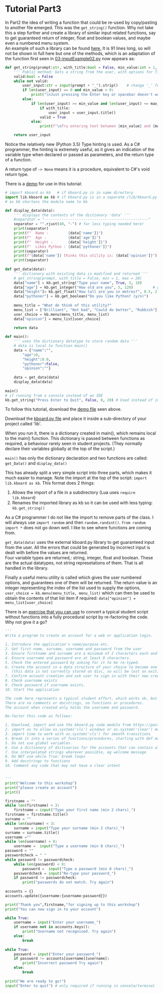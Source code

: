 <h1>Tutorial Part3</h1>

In Part2 the idea of writing a function that could be re-used by copy/pasting to another file emerged.
This was the `get_string()` function.
Why not take this a step further and create a library of similar input related functions, say to get guaranteed return of integer,
float and boolean values, and maybe even a numbered menu system.<br>
An example of such a library can be found [here.](/Python/lib/kboard.py) It is 91 lines long, so will not be shown in full here but one of the methods, which is an adaptation of the function first seen in [03-inputExample02.py](/Python/03-InputExample02.py) now appears as:

```python
def get_string(prompt:str, with_title:bool = False, min_value:int = 1, max_value:int = 20) -> str: # with_title, min_value and max_value can be over-ridden by calling code
	''' Public method: Gets a string from the user, with options for Title Case, length of the string. Set min_value to 0 to allow empty string return '''
	valid:bool = False
	while not valid:
		user_input:str = input(prompt + "_").strip()	# change '_' for any preferred character eg '>'
		if len(user_input) == 0 and min_value > 0:
			print("\nJust pressing the Enter key or spacebar doesn't work...")
		else:		
			if len(user_input) >= min_value and len(user_input) <= max_value:
				if with_title:
					user_input = user_input.title()
				valid = True
			else:
				print(f"\nTry entering text between {min_value} and {max_value} characters...")

	return user_input
```
Notice the relatively new (Python 3.5) Type hinting is used. As a C# programmer, the hinting is extremely useful, as it gives an indication of the variable type when declared or passed as parameters, and the return type of a function.

A return type of `-> None` means it is a procedure, equivalent to C#'s void return type.

There is a [demo](/Python/05-kboard_demo.py) for use in this tutorial:

```python
# import kboard as kb   # if kboard.py is in same directory
import lib.kboard as kb # if kboard.py is in a separate /lib/kboard.py sub-directory
# as kb shortens the module name to kb

def display_data(data):
	''' displays the contents of the dictionary 'data' '''
	#separator = "------------------------------------------------"
	separator = "".rjust(40, "-") # far less typing needed here!
	print(separator)
	print(f"  Name :         {data['name']}")
	print(f"  Age :          {data['age']}")
	print(f"  Height :       {data['height']}")
	print(f"  Likes Python : {data['pythoner']}")
	print(separator)
	print(f"{data['name']} thinks this utility is: {data['opinion']}")
	print(separator)
	
def get_data(data):
	''' dictionary with existing data is modified and returned '''
	# get_string(prompt, with_title = False, min = 1, max = 20)             # parameter list of kboard.get_string()
	data["name"] = kb.get_string("Type your name", True, 3, 10) 	        # returns user input in Title Case
	data["age"] = kb.get_integer("How old are you", 5, 120) 		# gets an integer between 5 and 120 from the user
	data["height"]= kb.get_float("How tall are you in metres?", 0.5, 2.5)   # gets a float between 0.5 and 2.5 from the user
	data["pythoner"] = kb.get_boolean("Do you like Python? (y/n)") 	        # returns True or False from the user
	
	menu_title = "What do think of this utility?"
	menu_list = ["Brilliant", "Not bad", "Could do better", "Rubbish"]
	user_choice = kb.menu(menu_title, menu_list)	
	data["opinion"] = menu_list[user_choice]
	
	return data	

def main():
	''' uses the dictionary datatype to store random data '''
	# data is local to function main()
	data = {"name":"",
		"age":0,
		"height":0.0,
		"pythoner":False,
		"opinion":""}
	
	data = get_data(data)
	display_data(data)
	
main()
# if running from a console instead of an IDE
kb.get_string("Press Enter to Quit", False, 0, 20) # Used instead of input("Press Enter to Quit")
```
To follow this tutorial, download the [demo file](/Python/05-kboard_demo.py) seen above.

Download the [kboard.py file](/Python/lib/kboard.py) and place it inside a sub-directory of your project called 'lib'.

When you run it, there is a dictionary created in main(), which remains local to the main() function.
This dictionary is passed between functions as required, a behaviour rarely seen in student projects.
(They normally declare their variables globally at the top of the script.)

`main()` has only the dictionary declaration and two functions are called: `get_Data()` and `display_data()`

This has already split a very simple script into three parts, which makes it much easier to manage.
Note the import at the top of the script: `import lib.kboard as kb`. This format does 2 things:
1. Allows the import of a file in a subdirectory (Lua uses `require lib.kboard`)
2. Renames the imported library as kb so it can be used with less typing: `kb.get_string()`

As a C# programmer I do not like the import to remove parts of the class. I will always use `import random` and then `random.randint()`.
`from random import *` does not go down well. I like to see where functions are coming from.

`get_data(data)` uses the external kboard.py library to get guaranteed input from the user. All the errors that could be generated by incorrect input is dealt with before the values are returned.<br>
Four variable types are returned,: string, integer, float and boolean. These are the actual datatypes, not string represetations of them. That is all handled in the library.

Finally a useful menu utility is called which gives the user numbered options, and guarantees one of them will be returned. The return value is an integer representing the index of the list used to supply the options, `user_choice = kb.menu(menu_title, menu_list)` which can then be used to obtain the contents of that list item if required: `data["opinion"] = menu_list[user_choice]`

There is an [exercise that you can use](/Python/06-Exercise.py) to convert a typical student script without functions into a fully procedural script by re-factoring the code.<br>
Why not give it a go?
```python
'''
Write a program to create an account for a web or application login.

1. Introduce the application's name/purpose etc.
2. Get first name, surname, username and password from the user
3. Ensure firstname and surname are a minimum of 2 characters each and in Title Case
4. Ensure username and password are at least 8 characters.
5. Check the entered password by asking for it to be re-typed.
6. Create the account in a data structure of your choice to become one of a collection of accounts
   (this data is not currently stored on disc, so will be lost on exit)
7. Confirm account creation and ask user to sign in with their new credentials
8. Check username exists
9. Check password if username exists.
10. Start the application

The code here represents a typical student effort, which works ok, but is a little rough.
There are no comments or docstrings, no functions or procedures.
The account when created only holds the username and password.

Re-factor this code as follows:

1. Download, import and use the kboard.py code module from https://pastebin.com/UceAJsaV or [here](/Python/lib/kboard.py)
2. import os to allow os.system('cls') windows or os.system('clear') mac/unix
3. import time to work with os.system('cls') for smooth transitions
4. Break it into a series of functions/procedures, starting with def main()
5. Do not use global variables.
6. Use a dictionary of dictioaries for the accounts that can contain all input data
7. Use interpolated strings wherever possible, eg welcome message
8. Do NOT use while True: break loops
9. Add docstrings to functions
10. Comment any code that may not have a clear intent


'''
print("Welcome to this workshop")
print("please create an account")
print()

firstname = ""
while len(firstname) < 3:
	firstname = input("Type your first name (min 2 chars)_")
firstname = firstname.title()	
surname = ""
while len(surname) < 3:
	surname = input("Type your surname (min 2 chars)_")
surname = surname.title()
username =""
while len(username) < 8:
	username =  input("Type a username (min 8 chars)_")
password = ""
passwordcheck = " "
while password != passwordcheck:
	while len(password) < 8:
		password =  input("Type a password (min 8 chars)_")	
	passwordcheck = input("Re-type your password_")
	if password != passwordcheck:
		print("passwords do not match. Try again")
	
accounts = {}
accounts.update({username:{username:password}}) 

print("Thank you",firstname,"for signing up to this workshop")
print("You can now sign in to your account")

while True:
	username = input("Enter your username_")
	if username not in accounts.keys():
		print("Username not recognised. Try again")
	else:
		break
	
while True:
	password = input("Enter your password_")
	if password != accounts[username][username]:
		print("Incorrect password Try again")
	else:
		break
		
print("We are ready to go!")
input("Enter to quit") # only required if running in console/terminal
```
